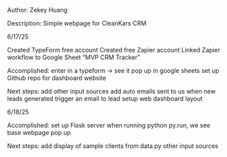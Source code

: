 Author: Zekey Huang

Description: Simple webpage for CleanKars CRM 



6/17/25

Created TypeForm free account
Created free Zapier account
Linked Zapier workflow to Google Sheet “MVP CRM Tracker”

Accomplished:
enter in a typeform -> see it pop up in google sheets 
set up Github repo for dashboard website

Next steps:
add other input sources
add auto emails sent to us when new leads generated 
trigger an email to lead
setup web dashboard layout



6/18/25

Accomplished: 
set up Flask server
when running python py.run, we see base webpage pop up

Next steps:
add display of sample clients from data.py 
other input sources

